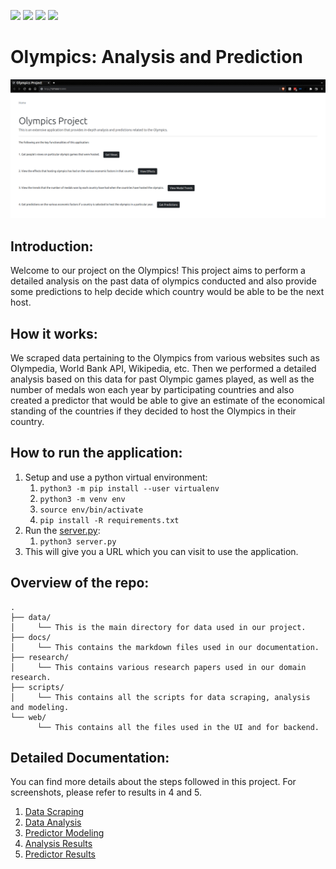 ![](https://img.shields.io/github/license/srakhe/olympics?style=for-the-badge)
![](https://img.shields.io/github/issues/srakhe/olympics?style=for-the-badge)
![](https://img.shields.io/github/issues-pr/srakhe/olympics?style=for-the-badge)
![](https://img.shields.io/github/last-commit/srakhe/olympics/main?style=for-the-badge)

# Olympics: Analysis and Prediction

![](docs/res/main_menu.png)

## Introduction:

Welcome to our project on the Olympics! This project aims to perform a detailed analysis on the past data of olympics
conducted and also provide some predictions to help decide which country would be able to be the next host.

## How it works:

We scraped data pertaining to the Olympics from various websites such as Olympedia, World Bank API, Wikipedia, etc. Then
we performed a detailed analysis based on this data for past Olympic games played, as well as the number of medals won
each year by participating countries and also created a predictor that would be able to give an estimate of the
economical standing of the countries if they decided to host the Olympics in their country.

## How to run the application:

1. Setup and use a python virtual environment:
    1. `python3 -m pip install --user virtualenv`
    2. `python3 -m venv env`
    3. `source env/bin/activate`
    4. `pip install -R requirements.txt`
2. Run the [server.py](web/server.py):
    1. `python3 server.py`
3. This will give you a URL which you can visit to use the application.

## Overview of the repo:
```
. 
├── data/ 
│     └── This is the main directory for data used in our project. 
├── docs/ 
│     └── This contains the markdown files used in our documentation. 
├── research/ 
│     └── This contains various research papers used in our domain research.
├── scripts/ 
│     └── This contains all the scripts for data scraping, analysis and modeling. 
└── web/ 
      └── This contains all the files used in the UI and for backend.
```

## Detailed Documentation:

You can find more details about the steps followed in this project. For screenshots, please refer to results in 4 and 5.

1. [Data Scraping](docs/scrapers.md)
2. [Data Analysis](docs/analysis.md)
3. [Predictor Modeling](docs/predictor.md)
4. [Analysis Results]()
5. [Predictor Results]()